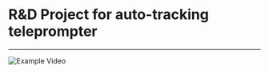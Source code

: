 # R&D Project for auto-tracking teleprompter

------------------------------------------------

![Example Video](prompter.gif)